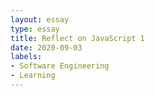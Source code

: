 ```yaml
---
layout: essay
type: essay
title: Reflect on JavaScript 1
date: 2020-09-03
labels:
- Software Engineering
- Learning
---
```

